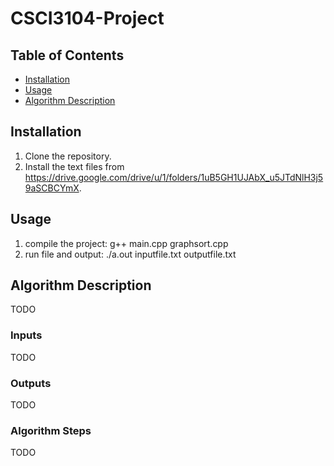 # CSCI3104-Project

## Table of Contents

- [Installation](#installation)
- [Usage](#usage)
- [Algorithm Description](#algorithm-description)

## Installation

1. Clone the repository.
2. Install the text files from https://drive.google.com/drive/u/1/folders/1uB5GH1UJAbX_u5JTdNlH3j59aSCBCYmX.

## Usage

1. compile the project: g++ main.cpp graphsort.cpp
2. run file and output: ./a.out inputfile.txt outputfile.txt


## Algorithm Description

TODO

### Inputs

TODO

### Outputs

TODO

### Algorithm Steps

TODO
